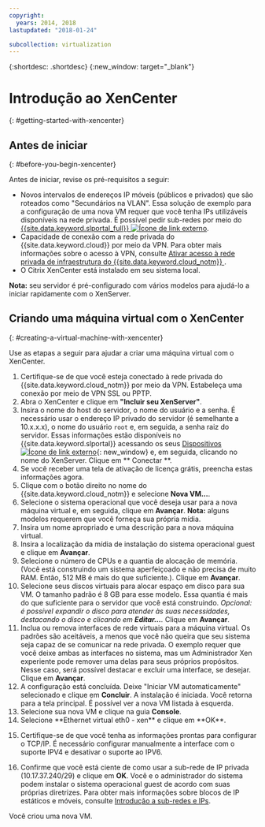 ```yaml
---
copyright:
  years: 2014, 2018
lastupdated: "2018-01-24"

subcollection: virtualization
---
```


{:shortdesc: .shortdesc}
{:new_window: target="_blank"}

# Introdução ao XenCenter
{: #getting-started-with-xencenter}

## Antes de iniciar
{: #before-you-begin-xencenter}

Antes de iniciar, revise os pré-requisitos a seguir:

- Novos intervalos de endereços IP móveis (públicos e privados) que são roteados como "Secundários na VLAN". Essa solução de exemplo para a configuração de uma nova VM requer que você tenha IPs utilizáveis disponíveis na rede privada. É possível pedir sub-redes por meio do [{{site.data.keyword.slportal_full}} ![Ícone de link externo](../../icons/launch-glyph.svg "Ícone de link externo")](https://control.softlayer.com/network/subnets/order).
- Capacidade de conexão com a rede privada do {{site.data.keyword.cloud}} por meio da VPN. Para obter mais informações sobre o acesso à VPN, consulte [Ativar acesso à rede privada de infraestrutura do {{site.data.keyword.cloud_notm}} ](/docs/customer-portal?topic=customer-portal-getting-started#enable-private-network).
- O Citrix XenCenter está instalado em seu sistema local. <!-- . http://downloads.service.softlayer.com/citrix/xen/-->

**Nota:** seu servidor é pré-configurado com vários modelos para ajudá-lo a iniciar rapidamente com o XenServer.

## Criando uma máquina virtual com o XenCenter
{: #creating-a-virtual-machine-with-xencenter}

Use as etapas a seguir para ajudar a criar uma máquina virtual com o XenCenter.

1. Certifique-se de que você esteja conectado à rede privada do {{site.data.keyword.cloud_notm}} por meio da VPN. Estabeleça uma conexão por meio de VPN SSL ou PPTP.
2. Abra o XenCenter e clique em **"Incluir seu XenServer"**.
3. Insira o nome do host do servidor, o nome do usuário e a senha. É necessário usar o endereço IP privado do servidor (é semelhante a 10.x.x.x), o nome do usuário `root` e, em seguida, a senha raiz do servidor. Essas informações estão disponíveis no {{site.data.keyword.slportal}} acessando os seus [Dispositivos ![Ícone de link externo](../../icons/launch-glyph.svg "Ícone de link externo")](https://control.softlayer.com/devices){: new_window} e, em seguida, clicando no nome do XenServer. Clique em  ** Conectar **.
4. Se você receber uma tela de ativação de licença grátis, preencha estas informações agora.
5. Clique com o botão direito no nome do {{site.data.keyword.cloud_notm}} e selecione **Nova VM...**.<!--You can now create your first Virtual Machine. Create a CentOS virtual machine with a disk of 10 GB and have both Public and Private Networks functioning-->
6. Selecione o sistema operacional que você deseja usar para a nova máquina virtual e, em seguida, clique em **Avançar**. **Nota:** alguns modelos requerem que você forneça sua própria mídia.<!--Because you are using CentOS, you can use {{site.data.keyword.BluSoftlayer_notm}} private mirrors for CentOS to get our installation going.Select a version of CentOS and then click **Next**.-->
7. Insira um nome apropriado e uma descrição para a nova máquina virtual.
8. Insira a localização da mídia de instalação do sistema operacional guest e clique em **Avançar**. <!-- In the example, {{site.data.keyword.BluSoftlayer_notm}} a CentOS mirror is used as installation media. Provide the Install URL of: http://mirrors.service.softlayer.com/centos/5/os/x86_64 and click **Next**.
  *A trailing ‘/’ at the end of the URL can sometimes break the installation.*
  *This mirror is available only on the {{site.data.keyword.BluSoftlayer_notm}} Private Network. The full mirror's contents are  available here: http://mirrors.service.softlayer.com/.-->
9. Selecione o número de CPUs e a quantia de alocação de memória. (Você está construindo um sistema aperfeiçoado e não precisa de muito RAM. Então, 512 MB é mais do que suficiente.). Clique em **Avançar**.
10. Selecione seus discos virtuais para alocar espaço em disco para sua VM.<!--Remember that this is like adding hard disks, it is not like partitioning your system. Partitioning is done during the installation of the OS.--> O tamanho padrão é 8 GB para esse modelo. Essa quantia é mais do que suficiente para o servidor que você está construindo. *Opcional: é possível expandir o disco para atender às suas necessidades, destacando o disco e clicando em **Editar...**.* Clique em **Avançar**.
11. Inclua ou remova interfaces de rede virtuais para a máquina virtual. Os padrões são aceitáveis, a menos que você não queira que seu sistema seja capaz de se comunicar na rede privada. O exemplo requer que você deixe ambas as interfaces no sistema, mas um Administrador Xen experiente pode remover uma delas para seus próprios propósitos. Nesse caso, será possível destacar e excluir uma interface, se desejar. Clique em **Avançar**.
12. A configuração está concluída. Deixe "Iniciar VM automaticamente" selecionado e clique em **Concluir**. A instalação é iniciada. Você retorna para a tela principal. É possível ver a nova VM listada à esquerda.
13. Selecione sua nova VM e clique na guia **Console**. <!--You can now see that your system is booted into the CentOS installer awaiting your input.-->
14. <!--All of the parameters of a CentOS installation are outside of the scope of this article and will need to be customized by your System Administrator, but this article will provide some specific pieces of information that you need to complete the installation. Select your language to get started. The CentOS installer will then ask you for assistance in configuring the Networking Devices in the system.--> Selecione **Ethernet virtual eth0 - xen** e clique em **OK**.
  <!--![14](images/14.png)-->
15. <!--In the pre-requisite notes, we made sure that we already had a set of Portable IP Addresses routed as "Secondary on VLAN" ready for this installation.--> Certifique-se de que você tenha as informações prontas para configurar o TCP/IP. É necessário configurar manualmente a interface com o suporte IPV4 e desativar o suporte ao IPV6.
  <!--[15](images/15.png)-->
16. Confirme que você está ciente de como usar a sub-rede de IP privada (10.17.37.240/29) e clique em **OK**<!-- to go to the CentOS installer-->. Você e o administrador do sistema podem instalar o sistema operacional guest de acordo com suas próprias diretrizes. Para obter mais informações sobre blocos de IP estáticos e móveis, consulte [Introdução a sub-redes e IPs](/docs/infrastructure/subnets?topic=subnets-getting-started-with-subnets-and-ips).

Você criou uma nova VM.
